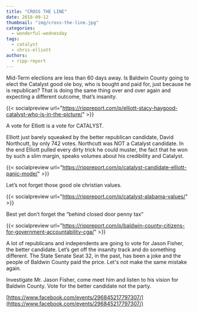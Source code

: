 ```yaml
---
title: "CROSS THE LINE"
date: 2018-09-12
thumbnail: "img/cross-the-line.jpg"
categories: 
  - wonderful-wednesday
tags: 
  - catalyst
  - chris-elliott
authors: 
  - ripp-report
---
```


Mid-Term elections are less than 60 days away. Is Baldwin County going to elect the Catalyst good ole boy, who is bought and paid for, just because he is republican? That is doing the same thing over and over again and expecting a different outcome, that’s insanity.

{{< socialpreview url="https://rippreport.com/p/elliott-stacy-haygood-catalyst-who-is-in-the-picture/" >}}

A vote for Elliott is a vote for CATALYST.

Elliott just barely squeaked by the better republican candidate, David Northcutt, by only 742 votes. Northcutt was NOT a Catalyst candidate. In the end Elliott pulled every dirty trick he could muster, the fact that he won by such a slim margin, speaks volumes about his credibility and Catalyst.

{{< socialpreview url="https://rippreport.com/p/catalyst-candidate-elliott-panic-mode/" >}}

Let’s not forget those good ole christian values.

{{< socialpreview url="https://rippreport.com/p/catalyst-alabama-values/" >}}

Best yet don’t forget the “behind closed door penny tax”

{{< socialpreview url="https://rippreport.com/p/baldwin-county-citizens-for-government-accountability-cga/" >}}

A lot of republicans and independents are going to vote for Jason Fisher, the better candidate. Let’s get off the insanity track and do something different. The State Senate Seat 32, in the past, has been a joke and the people of Baldwin County paid the price. Let's not make the same mistake again.

Investigate Mr. Jason Fisher, come meet him and listen to his vision for Baldwin County. Vote for the better candidate not the party.

[https://www.facebook.com/events/296845217797307/](https://www.facebook.com/events/296845217797307/)

